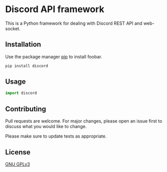 # Discord API framework

This is a Python framework for dealing with Discord REST API and web-socket.

## Installation

Use the package manager [pip](https://pip.pypa.io/en/stable/) to install foobar.

```bash
pip install discord
```

## Usage

```python
import discord
```

## Contributing

Pull requests are welcome. For major changes, please open an issue first to discuss what you would like to change.

Please make sure to update tests as appropriate.

## License

[GNU GPLv3](https://choosealicense.com/licenses/gpl-3.0/)